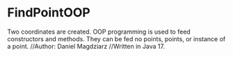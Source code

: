 # FindPointOOP
Two coordinates are created. OOP programming is used to feed constructors and methods. They can be fed no points, points, or instance of a point.
//Author: Daniel Magdziarz 
//Written in Java 17.
